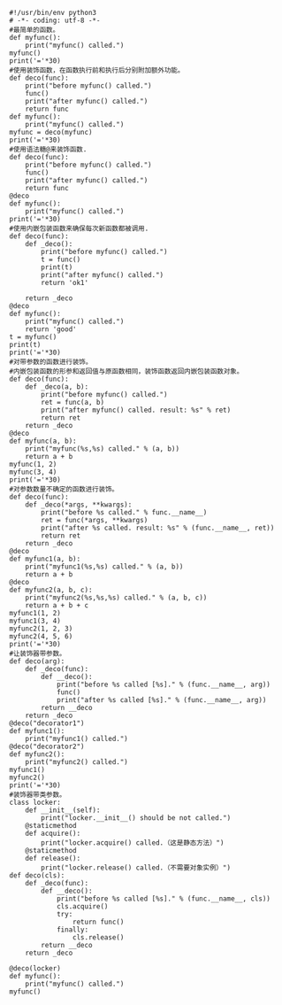 


    #!/usr/bin/env python3
    # -*- coding: utf-8 -*-
    #最简单的函数。
    def myfunc():
        print("myfunc() called.")
    myfunc()
    print('='*30)
    #使用装饰函数，在函数执行前和执行后分别附加额外功能。
    def deco(func):
        print("before myfunc() called.")
        func()
        print("after myfunc() called.")
        return func
    def myfunc():
        print("myfunc() called.")
    myfunc = deco(myfunc)
    print('='*30)
    #使用语法糖@来装饰函数.
    def deco(func):
        print("before myfunc() called.")
        func()
        print("after myfunc() called.")
        return func
    @deco
    def myfunc():
        print("myfunc() called.")
    print('='*30)
    #使用内嵌包装函数来确保每次新函数都被调用.
    def deco(func):
        def _deco():
            print("before myfunc() called.")
            t = func()
            print(t)
            print("after myfunc() called.")
            return 'ok1'
    
        return _deco
    @deco
    def myfunc():
        print("myfunc() called.")
        return 'good'
    t = myfunc()
    print(t)
    print('='*30)
    #对带参数的函数进行装饰。
    #内嵌包装函数的形参和返回值与原函数相同，装饰函数返回内嵌包装函数对象。
    def deco(func):
        def _deco(a, b):
            print("before myfunc() called.")
            ret = func(a, b)
            print("after myfunc() called. result: %s" % ret)
            return ret
        return _deco
    @deco
    def myfunc(a, b):
        print("myfunc(%s,%s) called." % (a, b))
        return a + b
    myfunc(1, 2)
    myfunc(3, 4)
    print('='*30)
    #对参数数量不确定的函数进行装饰。
    def deco(func):
        def _deco(*args, **kwargs):
            print("before %s called." % func.__name__)
            ret = func(*args, **kwargs)
            print("after %s called. result: %s" % (func.__name__, ret))
            return ret
        return _deco
    @deco
    def myfunc1(a, b):
        print("myfunc1(%s,%s) called." % (a, b))
        return a + b
    @deco
    def myfunc2(a, b, c):
        print("myfunc2(%s,%s,%s) called." % (a, b, c))
        return a + b + c
    myfunc1(1, 2)
    myfunc1(3, 4)
    myfunc2(1, 2, 3)
    myfunc2(4, 5, 6)
    print('='*30)
    #让装饰器带参数。
    def deco(arg):
        def _deco(func):
            def __deco():
                print("before %s called [%s]." % (func.__name__, arg))
                func()
                print("after %s called [%s]." % (func.__name__, arg))
            return __deco
        return _deco
    @deco("decorator1")
    def myfunc1():
        print("myfunc1() called.")
    @deco("decorator2")
    def myfunc2():
        print("myfunc2() called.")
    myfunc1()
    myfunc2()
    print('='*30)
    #装饰器带类参数。
    class locker:
        def __init__(self):
            print("locker.__init__() should be not called.")
        @staticmethod
        def acquire():
            print("locker.acquire() called.（这是静态方法）")
        @staticmethod
        def release():
            print("locker.release() called.（不需要对象实例）")
    def deco(cls):
        def _deco(func):
            def __deco():
                print("before %s called [%s]." % (func.__name__, cls))
                cls.acquire()
                try:
                    return func()
                finally:
                    cls.release()
            return __deco
        return _deco
    
    @deco(locker)
    def myfunc():
        print("myfunc() called.")
    myfunc()